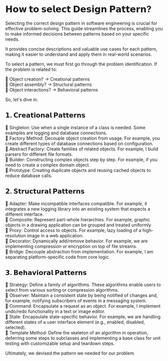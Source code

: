 # 𝗛𝗼𝘄 𝘁𝗼 𝘀𝗲𝗹𝗲𝗰𝘁 𝗗𝗲𝘀𝗶𝗴𝗻 𝗣𝗮𝘁𝘁𝗲𝗿𝗻?

Selecting the correct design pattern in software engineering is crucial for effective problem-solving. This guide streamlines the process, enabling you to make informed decisions between patterns based on your specific needs.

It provides concise descriptions and valuable use cases for each pattern, making it easier to understand and apply them in real-world scenarios.

To select a pattern, we must first go through the problem identification. If the problem is related to:

 🔸 Object creation? → Creational patterns</br>
 🔸 Object assembly? → Structural patterns</br>
 🔸 Object interactions? → Behavioral patterns

So, let's dive in.

## 𝟭. 𝗖𝗿𝗲𝗮𝘁𝗶𝗼𝗻𝗮𝗹 𝗣𝗮𝘁𝘁𝗲𝗿𝗻𝘀

 🔹 Singleton: Use when a single instance of a class is needed. Some examples are logging and database connections.</br>
 🔹 Factory Method: Decouple object creation from usage. For example, you create different types of database connections based on configuration.</br>
 🔹 Abstract Factory: Create families of related objects. For example, I build parsers for different file formats.</br>
 🔹 Builder: Constructing complex objects step by step. For example, if you need to create a complex domain object.</br>
 🔹 Prototype: Creating duplicate objects and reusing cached objects to reduce database calls.

## 𝟮. 𝗦𝘁𝗿𝘂𝗰𝘁𝘂𝗿𝗮𝗹 𝗣𝗮𝘁𝘁𝗲𝗿𝗻𝘀

 🔹 Adapter: Make incompatible interfaces compatible. For example, it integrates a new logging library into an existing system that expects a different interface.</br>
 🔹 Composite: Represent part-whole hierarchies. For example, graphic objects in a drawing application can be grouped and treated uniformly</br>
 🔹 Proxy: Control access to objects. For example, lazy loading of a high-resolution image in a web application.</br>
 🔹 Decorator: Dynamically add/remove behavior. For example, we are implementing compression or encryption on top of file streams.</br>
 🔹 Bridge: Decouple abstraction from implementation. For example, I am separating platform-specific code from core logic.</br>

## 𝟯. 𝗕𝗲𝗵𝗮𝘃𝗶𝗼𝗿𝗮𝗹 𝗣𝗮𝘁𝘁𝗲𝗿𝗻𝘀

 🔹 Strategy: Define a family of algorithms. These algorithms enable users to select from various sorting or compression algorithms.</br>
 🔹 Observer: Maintain a consistent state by being notified of changes and, for example, notifying subscribers of events in a messaging system.</br>
 🔹 Command: Encapsulate a request as an object. For example, I implement undo/redo functionality in a text or image editor.</br>
 🔹 State: Encapsulate state-specific behavior. For example, we are handling different states of a user interface element (e.g., enabled, disabled, selected).</br>
 🔹 Template Method: Define the skeleton of an algorithm in operation, deferring some steps to subclasses and implementing a base class for unit testing with customizable setup and teardown steps.</br>

Ultimately, we devised the pattern we needed for our problem.
